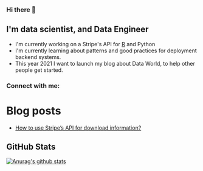 ### Hi there 👋

## I'm data scientist, and Data Engineer
- I'm currently working on a Stripe's API for [R](https://github.com/carloseguevara/stripeGet) and Python
- I'm currently learning about patterns and good practices for deployment backend systems.
- This year 2021 I want to launch my blog about Data World, to help other people get started.

### Connect with me:

<!--
**carloseguevara/carloseguevara** is a ✨ _special_ ✨ repository because its `README.md` (this file) appears on your GitHub profile.

Here are some ideas to get you started:

- 🔭 I’m currently working on ...
- 🌱 I’m currently learning ...
- 👯 I’m looking to collaborate on ...
- 🤔 I’m looking for help with ...
- 💬 Ask me about ...
- 📫 How to reach me: ...
- 😄 Pronouns: ...
- ⚡ Fun fact: ...
-->


# Blog posts
<!-- BLOG-POST-LIST:START -->
- [How to use Stripe’s API for download information?](https://medium.com/@carloseguevarap/how-to-use-stripes-api-for-download-information-d72368a3314a?source=rss-298599704ceb------2)
<!-- BLOG-POST-LIST:END -->

## GitHub Stats

[![Anurag's github stats](https://github-readme-stats.vercel.app/api?username=carloseguevara&count_private=true&theme=dracula)](https://github.com/anuraghazra/github-readme-stats)
